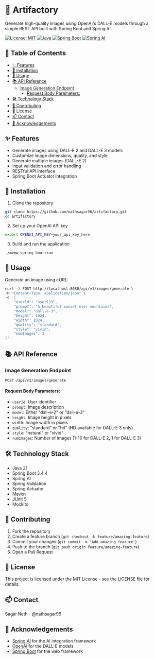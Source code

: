 # 🎨 Artifactory

Generate high-quality images using OpenAI's DALL-E models through a simple REST API built with Spring Boot and Spring
AI.

[![License: MIT](https://img.shields.io/badge/License-MIT-yellow.svg)](https://opensource.org/licenses/MIT)
[![Java](https://img.shields.io/badge/Java-21-orange)](https://www.oracle.com/java/technologies/downloads/#java21)
[![Spring Boot](https://img.shields.io/badge/Spring%20Boot-3.4.4-brightgreen)](https://spring.io/projects/spring-boot)
[![Spring AI](https://img.shields.io/badge/Spring%20AI-1.0.0--M7-blue)](https://docs.spring.io/spring-ai/reference/)

## 📑 Table of Contents

- [✨ Features](#-features)
- [🚀 Installation](#-installation)
- [📖 Usage](#-usage)
- [📚 API Reference](#-api-reference)
    - [Image Generation Endpoint](#image-generation-endpoint)
        - [Request Body Parameters:](#request-body-parameters)
- [🛠 Technology Stack](#-technology-stack)
- [🤝 Contributing](#-contributing)
- [📄 License](#-license)
- [📫 Contact](#-contact)
- [🙏 Acknowledgements](#-acknowledgements)

## ✨ Features

- Generate images using DALL-E 2 and DALL-E 3 models
- Customize image dimensions, quality, and style
- Generate multiple images (DALL-E 2)
- Input validation and error handling
- RESTful API interface
- Spring Boot Actuator integration

## 🚀 Installation

1. Clone the repository

```bash
git clone https://github.com/nathsagar96/artifactory.git
cd artifactory
```

2. Set up your OpenAI API key

```bash
export OPENAI_API_KEY=your_api_key_here
```

3. Build and run the application

```bash
./mvnw spring-boot:run
```

## 📖 Usage

Generate an image using cURL:

```bash
curl -X POST http://localhost:8080/api/v1/images/generate \
-H "Content-Type: application/json" \
-d '{
    "userId": "user123",
    "prompt": "A beautiful sunset over mountains",
    "model": "dall-e-3",
    "height": 1024,
    "width": 1024,
    "quality": "standard",
    "style": "vivid",
    "numImages": 1
}'
```

## 📚 API Reference

### Image Generation Endpoint

`POST /api/v1/images/generate`

#### Request Body Parameters:

- `userId`: User identifier
- `prompt`: Image description
- `model`: Either "dall-e-2" or "dall-e-3"
- `height`: Image height in pixels
- `width`: Image width in pixels
- `quality`: "standard" or "hd" (HD available for DALL-E 3 only)
- `style`: "natural" or "vivid"
- `numImages`: Number of images (1-10 for DALL-E 2, 1 for DALL-E 3)

## 🛠 Technology Stack

- Java 21
- Spring Boot 3.4.4
- Spring AI
- Spring Validation
- Spring Actuator
- Maven
- JUnit 5
- Mockito

## 🤝 Contributing

1. Fork the repository
2. Create a feature branch (`git checkout -b feature/amazing-feature`)
3. Commit your changes (`git commit -m 'Add amazing feature'`)
4. Push to the branch (`git push origin feature/amazing-feature`)
5. Open a Pull Request

## 📄 License

This project is licensed under the MIT License - see the [LICENSE](LICENSE) file for details.

## 📫 Contact

Sagar Nath - [@nathsagar96](https://github.com/nathsagar96)

## 🙏 Acknowledgements

- [Spring AI](https://docs.spring.io/spring-ai/reference/) for the AI integration framework
- [OpenAI](https://openai.com/) for the DALL-E models
- [Spring Boot](https://spring.io/projects/spring-boot) for the web framework